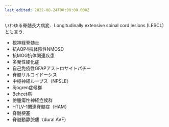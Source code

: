 ```yaml
---
last_edited: 2022-08-24T00:00:00.000Z
---
```




いわゆる脊髄長大病変．Longitudinally extensive spinal cord lesions (LESCL)とも言う．

  

- 視神経脊髄炎
- 抗AQP4抗体陰性NMOSD
- 抗MOG抗体関連疾患
- 多発性硬化症
- 自己免疫性GFAPアストロサイトパチー
- 脊髄サルコイドーシス
- 中枢神経ループス（NPSLE）
- Sjogren症候群
- Behcet病
- 傍腫瘍性神経症候群
- HTLV-1関連脊髄症（HAM）
- 脊髄梗塞
- 脊髄動静脈瘻（dural AVF）
